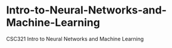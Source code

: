 # Intro-to-Neural-Networks-and-Machine-Learning
CSC321 Intro to Neural Networks and Machine Learning
